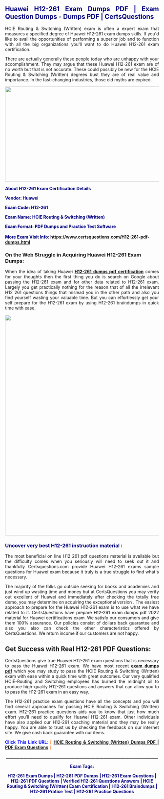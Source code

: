 <h2 style="text-align: justify;"><span style="color: #000080;">Huawei H12-261 Exam Dumps PDF | Exam Question Dumps - Dumps PDF | CertsQuestions</span></h2>
<p style="text-align: justify;">HCIE Routing & Switching (Written) exam is often a expert exam that measures a specified degree of Huawei  H12-261 exam dumps skills. If you'd like to avail the opportunities of performing a superior job and to function with all the big organizations you'll want to do Huawei H12-261 exam certification.</p>
<p style="text-align: justify;">There are actually generally these people today who are unhappy with your accomplishment. They may argue that these Huawei  H12-261 exam are of no worth but that is not accurate. These could possibly be new for the HCIE Routing & Switching (Written) degrees bust they are of real value and importance. In the fast-changing industries, those old myths are expired.</p>
<p><img style="display: block; margin-left: auto; margin-right: auto;" src="https://i.imgur.com/eaP4ae9.png" width="840" height="310" /></p>
<p><span style="color: #000080;"><strong>About H12-261 Exam Certification Details</strong></span></p>
<p><span style="color: #000080;"><strong>Vendor: Huawei<br /></strong></span></p>
<p><span style="color: #000080;"><strong>Exam Code: H12-261</strong></span></p>
<p><span style="color: #000080;"><strong>Exam Name: HCIE Routing & Switching (Written)</strong></span></p>
<p><span style="color: #000080;"><strong>Exam Format: PDF Dumps and Practice Test Software<br /><br />More Exam Visit Info: <span style="color: #ff6600;"><a href="https://www.certsquestions.com/H12-261-pdf-dumps.html">https://www.certsquestions.com/H12-261-pdf-dumps.html</a></span></strong></span></p>
<h3>On the Web Struggle in Acquiring Huawei H12-261 Exam Dumps:</h3>
<p style="text-align: justify;">When the idea of taking Huawei <a href="https://www.certsquestions.com/H12-261-pdf-dumps.html"><strong> H12-261 dumps pdf certification</strong></a> comes for your thoughts then the first thing you do is search on Google about passing the H12-261 exam and for other data related to H12-261 exam. Largely you get practically nothing for the reason that of all the irrelevant H12 261 questions things that mislead you in the other path and also you find yourself wasting your valuable time. But you can effortlessly get your self prepare for the H12-261 exam by using H12-261 braindumps in quick time with ease.</p>
<p><a href="https://www.certsquestions.com/H12-261-pdf-dumps.html"><img style="display: block; margin-left: auto; margin-right: auto;" src="https://i.imgur.com/pxhoKQ2.png" width="720" /></a></p>
<h3><span style="color: #000080;">Uncover very best  H12-261 instruction material :</span></h3>
<p style="text-align: justify;">The most beneficial on line H12 261 pdf questions material is available but the difficulty comes when you seriously will need to seek out it and thankfully Certsquestions.com provide Huawei H12-261 exams sample questions for Huawei  exam because it truly is a true struggle to find what's necessary.</p>
<p style="text-align: justify;">The majority of the folks go outside seeking for books and academies and just wind up wasting time and money but at CertsQuestions you may verify out excellent of Huawei  and immediately after checking the totally free demo, you may determine on acquiring the exceptional version . The easiest approach to prepare for the Huawei H12-261 exam is to use what we have related to it. CertsQuestions have <span style="color: #000000;">prepare H12-261 exam dumps pdf 2022</span> material for Huawei certifications exam. We satisfy our consumers and give them 100% assurance. Our policies consist of dollars back guarantee and also you also can check the other characteristics offered by CertsQuestions. We return income if our customers are not happy.</p>
<h2>Get Success with Real H12-261 PDF Questions:</h2>
<p style="text-align: justify;">CertsQuestions give true Huawei H12-261 exam questions that is necessary to pass the Huawei  H12-261 exam. We have most recent<strong>&nbsp;<a href="https://www.certsquestions.com/">exam dumps pdf</a></strong>&nbsp;which you may study to pass the HCIE Routing & Switching (Written) exam with ease within a quick time with great outcomes. Our very qualified HCIE-Routing and Switching employees has burned the midnight oil to produce high-quality H12-261 questions and answers that can allow you to to pass the H12-261 exam in an easy way.</p>
<p style="text-align: justify;">The H12-261 practice exam questions have all the concepts and you will find several approaches for passing HCIE Routing & Switching (Written) exam. H12-261 practice questions aids you to know that just how much effort you'll need to qualify for Huawei  H12-261 exam. Other individuals have also applied our H12-261 coaching material and they may be really happy. You are able to trust us by checking the feedback on our internet site. We give cash back guarantee with our items.</p>
<p style="text-align: justify;"><span style="color: #0000ff;"><strong>Click This Link URL</strong>:</span> <span style="color: #ff6600;">[ <strong><a href="https://www.certsquestions.com/hcie-routing-and-switching-certification.html">HCIE Routing & Switching (Written) Dumps PDF | PDF Exam Questions</a></strong> ]</span></p>
<p style="text-align: center;">______________________________________________________________________________</p>
<p style="text-align: center;"><span style="color: #000080;"><strong>Exam Tags:</strong></span></p>
<p style="text-align: center;"><span style="color: #000080;"><strong>H12-261 Exam Dumps | H12-261 PDF Dumps | H12-261 Exam Questions | H12-261 PDF Questions | Verified H12-261 Questions Answers | HCIE Routing & Switching (Written) Exam Certification | H12-261 Braindumps | H12-261 Pratice Test | H12-261 Practice Questions</strong></span></p>
